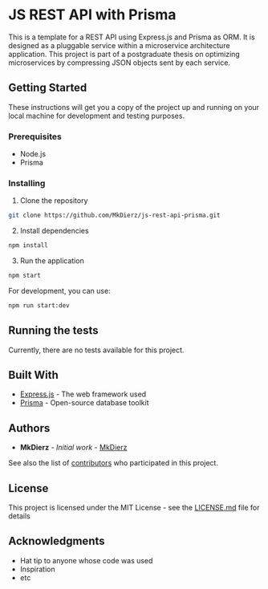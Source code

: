 # JS REST API with Prisma

This is a template for a REST API using Express.js and Prisma as ORM. It is designed as a pluggable service within a microservice architecture application. 
This project is part of a postgraduate thesis on optimizing microservices by compressing JSON objects sent by each service.

## Getting Started

These instructions will get you a copy of the project up and running on your local machine for development and testing purposes.

### Prerequisites

- Node.js
- Prisma

### Installing

1. Clone the repository
```bash
git clone https://github.com/MkDierz/js-rest-api-prisma.git
```

2. Install dependencies
```bash
npm install
```

3. Run the application
```bash
npm start
```

For development, you can use:
```bash
npm run start:dev
```

## Running the tests

Currently, there are no tests available for this project.

## Built With

- [Express.js](https://expressjs.com/) - The web framework used
- [Prisma](https://www.prisma.io/) - Open-source database toolkit

## Authors

- **MkDierz** - *Initial work* - [MkDierz](https://github.com/MkDierz)

See also the list of [contributors](https://github.com/MkDierz/js-rest-api-prisma/contributors) who participated in this project.

## License

This project is licensed under the MIT License - see the [LICENSE.md](https://github.com/MkDierz/js-rest-api-prisma/blob/master/LICENSE.md) file for details

## Acknowledgments

- Hat tip to anyone whose code was used
- Inspiration
- etc